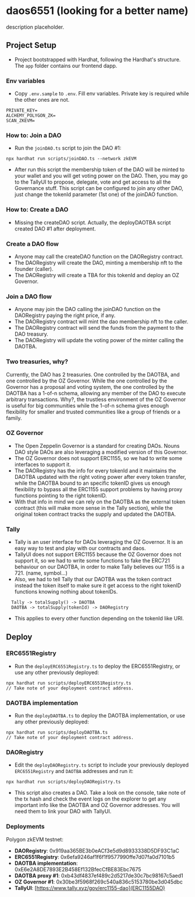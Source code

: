 # daos6551 (looking for a better name)
description placeholder.

## Project Setup

- Project bootstrapped with Hardhat, following the Hardhat's structure.
The `app` folder contains our frontend dapp.

### Env variables
- Copy `.env.sample` to `.env`. Fill env variables. Private key is required while the other ones are not.
```
PRIVATE_KEY=
ALCHEMY_POLYGON_ZK=
SCAN_ZKEVM=
```
### How to: Join a DAO
- Run the `joinDAO.ts` script to join the DAO #1:
```
npx hardhat run scripts/joinDAO.ts --network zkEVM
```
- After run this script the membership token of the DAO will be minted to your wallet and you will get voting power on the DAO.
Then, you may go to the TallyUI to propose, delegate, vote and get access to all the Governance stuff.
This script can be configured to join any other DAO, just change the tokenId parameter (1st one) of the joinDAO function.

### How to: Create a DAO
- Missing the createDAO script. Actually, the deployDAOTBA script created DAO #1 after deployment.

### Create a DAO flow
- Anyone may call the createDAO function on the DAORegistry contract.
- The DAORegistry will create the DAO, minting a membership nft to the founder (caller).
- The DAORegistry will create a TBA for this tokenId and deploy an OZ Governor.
### Join a DAO flow
- Anyone may join the DAO calling the joinDAO function on the DAORegistry paying the right price, if any.
- The DAORegistry contract will mint the dao membership nft to the caller.
- The DAORegistry contract will send the funds from the payment to the DAO treasury.
- The DAORegistry will update the voting power of the minter calling the DAOTBA.

### Two treasuries, why?
Currently, the DAO has 2 treasuries.
One controlled by the DAOTBA, and one controlled by the OZ Governor. While the one controlled by the Governor has a proposal and voting system,
the one controlled by the DAOTBA has a 1-of-n schema, allowing any member of the DAO to execute arbitrary transactions.
Why?, the trustless environment of the OZ Governor is useful for big communities while the 1-of-n schema gives enough flexibility for smaller
and trusted communities like a group of friends or a family.

### OZ Governor
- The Open Zeppelin Governor is a standard for creating DAOs. Nouns DAO style DAOs are also leveraging a modified version of this Governor.
- The OZ Governor does not support ERC1155, so we had to write some interfaces to support it.
- The DAORegistry has the info for every tokenId and it maintains the DAOTBA updated with the right voting power after every token transfer,
while the DAOTBA bound to an specific tokenID gives us enough flexibility to bypass all the ERC1155 support problems by having proxy functions
pointing to the right tokenID.
- With that info in mind we can rely on the DAOTBA as the external token contract (this will make more sense in the Tally section), while the original token contract tracks the supply
and updated the DAOTBA. 

### Tally
- Tally is an user interface for DAOs leveraging the OZ Governor. It is an easy way to test and play with our contracts and daos.
- TallyUI does not support ERC1155 because the OZ Governor does not support it, so we had to write some functions to fake the ERC721 behaviour on our DAOTBA,
in order to make Tally believes our 1155 is a 721. (name, symbol...)
- Also, we had to tell Tally that our DAOTBA was the token contract instead the token itself to make sure it get access to the right tokenID functions knowing nothing about tokenIDs.
```
  Tally -> totalSupply() -> DAOTBA
  DAOTBA -> totalSupply(tokenId) -> DAORegistry
```
- This applies to every other function depending on the tokenId like URI.

## Deploy
### ERC6551Registry
- Run the `deployERC6551Registry.ts` to deploy the ERC6551Registry, or use any other previously deployed:
```
npx hardhat run scripts/deployERC6551Registry.ts
// Take note of your deployment contract address.
```
### DAOTBA implementation
- Run the `deployDAOTBA.ts` to deploy the DAOTBA implementation, or use any other previously deployed:
```
npx hardhat run scripts/deployDAOTBA.ts
// Take note of your deployment contract address.
```
### DAORegistry
- Edit the `deployDAORegistry.ts` script to include your previously deployed `ERC6551Registry` and `DAOTBA` addresses and run it:
```
npx hardhat run scripts/deployDAORegistry.ts
```
- This script also creates a DAO. Take a look on the console, take note of the tx hash and check the event logs on the explorer to get
any important info like the DAOTBA and OZ Governor addresses. You will need them to link your DAO with TallyUI.

### Deployments

Polygon zkEVM testnet:
- **DAORegistry**: 0x919aa365BE3b0eACf3e5d9d8933338D5DF93C1aC
- **ERC6551Registry**: 0x6efa9246af1f6f1f9577990ffe7d07fa0d7101b5
- **DAOTBA implementation**: 0xE6e2A8DE7893E2B458Ef132BfecCfBE83Ebc7675
- **DAOTBA proxy #1**: 0xb43df4837ef489c2d5217de30c7bc98167c5aed1
- **OZ Governor #1**: 0x30be3f5968f269c540a836c5153780be3d045dbc
- **TallyUI**: [https://www.tally.xyz/gov/erc1155-dao](ERC1155DAO)
